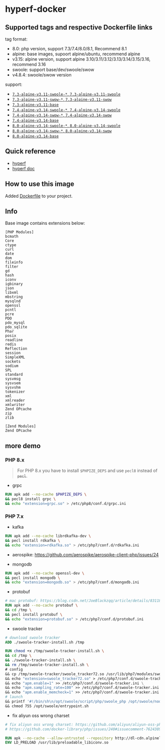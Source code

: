 # hyperf-docker

## Supported tags and respective Dockerfile links

tag format:

- 8.0: php version, support 7.3/7.4/8.0/8.1, Recommend 8.1
- alpine: base images, supoort alpine/ubuntu, recommend alpine
- v3.15: alpine version, support alpine 3.10/3.11/3.12/3.13/3.14/3.15/3.16, recommend 3.16
- swoole: support base/dev/swoole/swow
- v4.8.4: swoole/swow version

support:

- [`7.3-alpine-v3.11-swoole-*`, `7.3-alpine-v3.11-swoole`](https://github.com/hyperf/hyperf-docker/blob/master/7.3/alpine/swoole/Dockerfile)
- [`7.3-alpine-v3.11-swow-*`, `7.3-alpine-v3.11-swow`](https://github.com/hyperf/hyperf-docker/blob/master/7.3/alpine/swow/Dockerfile)
- [`7.3-alpine-v3.11-base`](https://github.com/hyperf/hyperf-docker/blob/master/7.3/alpine/base/Dockerfile)
- [`7.4-alpine-v3.14-swoole-*`, `7.4-alpine-v3.14-swoole`](https://github.com/hyperf/hyperf-docker/blob/master/7.4/alpine/swoole/Dockerfile)
- [`7.4-alpine-v3.14-swow-*`, `7.4-alpine-v3.14-swow`](https://github.com/hyperf/hyperf-docker/blob/master/7.4/alpine/swoole/Dockerfile)
- [`7.4-alpine-v3.14-base`](https://github.com/hyperf/hyperf-docker/blob/master/7.4/alpine/base/Dockerfile)
- [`8.0-alpine-v3.14-swoole-*`, `8.0-alpine-v3.14-swoole`](https://github.com/hyperf/hyperf-docker/blob/master/8.0/alpine/swoole/Dockerfile)
- [`8.0-alpine-v3.14-swow-*`, `8.0-alpine-v3.14-swow`](https://github.com/hyperf/hyperf-docker/blob/master/8.0/alpine/swoole/Dockerfile)
- [`8.0-alpine-v3.14-base`](https://github.com/hyperf/hyperf-docker/blob/master/8.0/alpine/base/Dockerfile)

## Quick reference

- [hyperf](https://github.com/hyperf)
- [hyperf doc](https://hyperf.wiki)

## How to use this image

Added [Dockerfile](https://github.com/hyperf/hyperf-docker/blob/master/Dockerfile) to your project.

## Info

Base image contains extensions below:

```
[PHP Modules]
bcmath
Core
ctype
curl
date
dom
fileinfo
filter
gd
hash
iconv
igbinary
json
libxml
mbstring
mysqlnd
openssl
pcntl
pcre
PDO
pdo_mysql
pdo_sqlite
Phar
posix
readline
redis
Reflection
session
SimpleXML
sockets
sodium
SPL
standard
sysvmsg
sysvsem
sysvshm
tokenizer
xml
xmlreader
xmlwriter
Zend OPcache
zip
zlib

[Zend Modules]
Zend OPcache
```

## more demo

### PHP 8.x

> For PHP 8.x you have to install `$PHPIZE_DEPS` and use `pecl8` instead of <s>`pecl`</s>.

- grpc

```dockerfile
RUN apk add --no-cache $PHPIZE_DEPS \
&& pecl8 install grpc \
&& echo "extension=grpc.so" > /etc/php8/conf.d/grpc.ini
```

### PHP 7.x

- kafka

```dockerfile
RUN apk add --no-cache librdkafka-dev \
&& pecl install rdkafka \
&& echo "extension=rdkafka.so" > /etc/php7/conf.d/rdkafka.ini
```

- aerospike: https://github.com/aerospike/aerospike-client-php/issues/24

- mongodb

```dockerfile
RUN apk add --no-cache openssl-dev \
&& pecl install mongodb \
&& echo "extension=mongodb.so" > /etc/php7/conf.d/mongodb.ini
```

- protobuf

```dockerfile
# mac protobuf: https://blog.csdn.net/JoeBlackzqq/article/details/83118248
RUN apk add --no-cache protobuf \
&& cd /tmp \
&& pecl install protobuf \
&& echo "extension=protobuf.so" > /etc/php7/conf.d/protobuf.ini
```

- swoole tracker

```dockerfile
# download swoole tracker
ADD ./swoole-tracker-install.sh /tmp

RUN chmod +x /tmp/swoole-tracker-install.sh \
&& cd /tmp \
&& ./swoole-tracker-install.sh \
&& rm /tmp/swoole-tracker-install.sh \
# config
&& cp /tmp/swoole-tracker/swoole_tracker72.so /usr/lib/php7/modules/swoole_tracker72.so \
&& echo "extension=swoole_tracker72.so" > /etc/php7/conf.d/swoole-tracker.ini \
&& echo "apm.enable=1" >> /etc/php7/conf.d/swoole-tracker.ini \
&& echo "apm.sampling_rate=100" >> /etc/php7/conf.d/swoole-tracker.ini \
&& echo "apm.enable_memcheck=1" >> /etc/php7/conf.d/swoole-tracker.ini \
# launch
&& printf '#!/bin/sh\n/opt/swoole/script/php/swoole_php /opt/swoole/node-agent/src/node.php' > /opt/swoole/entrypoint.sh \
&& chmod 755 /opt/swoole/entrypoint.sh
```

- fix aliyun oss wrong charset

```dockerfile
# fix aliyun oss wrong charset: https://github.com/aliyun/aliyun-oss-php-sdk/issues/101
# https://github.com/docker-library/php/issues/240#issuecomment-762438977

RUN apk --no-cache --allow-untrusted --repository http://dl-cdn.alpinelinux.org/alpine/edge/community/ add gnu-libiconv=1.15-r2
ENV LD_PRELOAD /usr/lib/preloadable_libiconv.so
```
